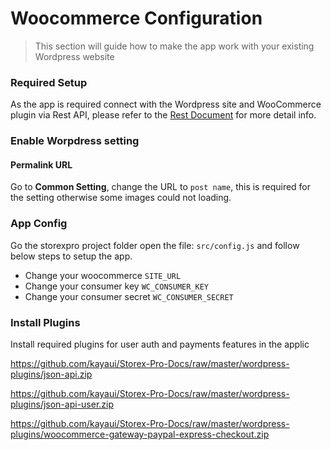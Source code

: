 # Woocommerce Configuration

> This section will guide how to make the app work with your existing Wordpress website


### Required Setup

As the app is required connect with the Wordpress site and WooCommerce plugin via Rest API, please refer to the 
<a target="_blank" href="http://woocommerce.github.io/woocommerce-rest-api-docs">Rest Document</a> for more detail info.

### Enable Worpdress setting

#### Permalink URL

Go to <b>Common Setting</b>, change the URL to `post name`, this is required for the setting otherwise some images could not loading.

### App Config

Go the storexpro project folder open the file: `src/config.js` and follow below steps to setup the app.

- Change your woocommerce `SITE_URL`
- Change your consumer key `WC_CONSUMER_KEY`
- Change your consumer secret `WC_CONSUMER_SECRET`

 
 ### Install Plugins

Install required plugins for user auth and payments features in the applic 

https://github.com/kayaui/Storex-Pro-Docs/raw/master/wordpress-plugins/json-api.zip

https://github.com/kayaui/Storex-Pro-Docs/raw/master/wordpress-plugins/json-api-user.zip

https://github.com/kayaui/Storex-Pro-Docs/raw/master/wordpress-plugins/woocommerce-gateway-paypal-express-checkout.zip

